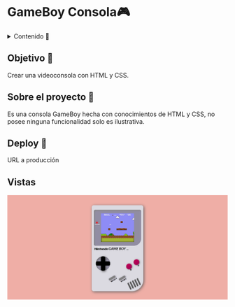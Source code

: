 # GameBoy Consola🎮

<details>
  <summary>Contenido 📝</summary>
  <ol>
    <li><a href="#objetivo-🎯">Objetivo</a></li>
    <li><a href="#sobre-el-proyecto-🔎">Sobre el proyecto</a></li>
    <li><a href="#vistas">Vistas</a></li>
  </ol>
</details>

## Objetivo 🎯

Crear una videoconsola con HTML y CSS.

## Sobre el proyecto 🔎

Es una consola GameBoy hecha con conocimientos de HTML y CSS, no posee ninguna funcionalidad solo es ilustrativa.

## Deploy 🚀

<a hrerf="https://kymm14.github.io/gameboy-consola/">URL a producción</a>

## Vistas

<img src="./img/vista.png">
